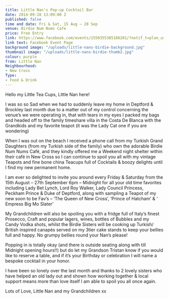 ```yaml
---
title: Little Nan's Pop-up Cocktail Bar
date: 2014-09-28 13:09:00 Z
published: false
time and date: Fri & Sat, 15 Aug – 28 Sep
venue: Birdie Num Nums Cafe
price: Free Entry
link: https://www.facebook.com/events/1550355385186201/?notif_t=plan_user_joined
link text: Facebook Event Page
background image: "/uploads/little-nans-birdie-background.jpg"
thumbnail image: "/uploads/little-nans-birdie-thumb2.jpg"
colour: purple
from: Little Nan
Neighbourhood:
- New Cross
Type:
- Food & Drink
---
```


Hello my Little Tea Cups, Little Nan here!

I was so so Sad when we had to suddenly leave my home in Deptford & Brockley last month due to a matter out of my control concerning the venue’s we were operating in, that with tears in my eyes I packed my bags and headed off to the family timeshare villa in the Costa De Blanca with the Grandkids and my favorite teapot (it was the Lady Cat one if you are wondering) 

When I was out on the beach I received a phone call from my Turkish Grand Daughters (from my Turkish side of the family) who own the adorable Birdie Num Nums Café, and they kindly offered me a Weekend night shelter within their café in New Cross so I can continue to spoil you all with my vintage Teapots and fine bone china Teacups full of Cocktails & boozy delights until I find my new permanent home. 

I am ever so delighted to invite you around every Friday & Saturday from the 15th August – 27th September 6pm – Midnight for all your old time favorites including Lady Bet Lynch, Lord Roy Walker, Lady Council Princess, Peckham Prince & Duke of Deptford, along with sampling a Teapot of my new soon to be Fav’s – ‘The Queen of New Cross’, ‘Prince of Hatcham’ & ‘ Empress Big Mo Slater’ 

My Grandchildren will also be spoiling you with a fridge full of Italy’s finest Prosecco, Craft and popular lagers, wines, bottles of Bubbles and my Candy Vodka shots, whilst the Birdie Sisters will be cooking up Turkish/ British inspired canapés served on my 3tier cake stands to keep your bellies full and happy. No grumpy bellies round your Nan’s please! 

Popping in is totally okay (and there is outside seating along with till Midnight opening hours!!) but do let my Grandson Tristan know if you would like to reserve a table, and if it’s your Birthday or celebration I will name a bespoke cocktail in your honor. 

I have been so lonely over the last month and thanks to 2 lovely sisters who have helped an old lady out and shown how working together & local support means more than love itself I am able to spoil you all once again. 

Lots of Love, Little Nan and my Grandchildren xx
